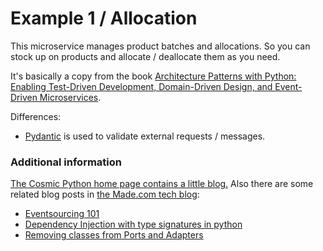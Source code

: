 # Example 1 / Allocation

This microservice manages product batches and allocations. So you can stock up on products and allocate / deallocate them as you need.

It's basically a copy from the book [Architecture Patterns with Python: Enabling Test-Driven Development, Domain-Driven Design, and Event-Driven Microservices](https://www.cosmicpython.com/book/preface.html).

Differences:
- [Pydantic](https://docs.pydantic.dev/) is used to validate external requests / messages.

### Additional information

[The Cosmic Python home page contains a little blog.](https://www.cosmicpython.com/) Also there are some related blog posts in [the Made.com tech blog](https://io.made.com/):

- [Eventsourcing 101](https://io.made.com/2018-04-28-eventsourcing-101)
- [Dependency Injection with type signatures in python](https://io.made.com/2018-06-15-dependency-injection-with-type-signatures-in-python)
- [Removing classes from Ports and Adapters](https://io.made.com/2018-10-05-removing-classes-from-ports-and-adapters)
